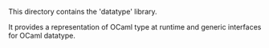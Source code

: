 This directory contains the 'datatype' library.

It provides a representation of OCaml type at runtime and generic interfaces for
OCaml datatype.
